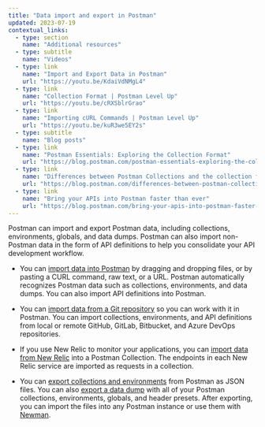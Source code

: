 ```yaml
---
title: "Data import and export in Postman"
updated: 2023-07-19
contextual_links:
  - type: section
    name: "Additional resources"
  - type: subtitle
    name: "Videos"
  - type: link
    name: "Import and Export Data in Postman"
    url: "https://youtu.be/KdaiVdNMgL4"
  - type: link
    name: "Collection Format | Postman Level Up"
    url: "https://youtu.be/cRXSblrGrao"
  - type: link
    name: "Importing cURL Commands | Postman Level Up"
    url: "https://youtu.be/kuR3we5EY2s"
  - type: subtitle
    name: "Blog posts"
  - type: link
    name: "Postman Essentials: Exploring the Collection Format"
    url: "https://blog.postman.com/postman-essentials-exploring-the-collection-format/"
  - type: link
    name: "Differences between Postman Collections and the collection format"
    url: "https://blog.postman.com/differences-between-postman-collections-and-collection-format/"
  - type: link
    name: "Bring your APIs into Postman faster than ever"
    url: "https://blog.postman.com/bring-your-apis-into-postman-faster-than-ever/"
---
```


Postman can import and export Postman data, including collections, environments, globals, and data dumps. Postman can also import non-Postman data in the form of API definitions to help you consolidate your API development workflow.

* You can [import data into Postman](/docs/getting-started/importing-and-exporting/importing-data/) by dragging and dropping files, or by pasting a CURL command, raw text, or a URL. Postman automatically recognizes Postman data such as collections, environments, and data dumps. You can also import API definitions into Postman.

* You can [import data from a Git repository](/docs/getting-started/importing-and-exporting/importing-from-git/) so you can work with it in Postman. You can import collections, environments, and API definitions from local or remote GitHub, GitLab, Bitbucket, and Azure DevOps repositories.

* If you use New Relic to monitor your applications, you can [import data from New Relic](/docs/getting-started/importing-and-exporting/importing-from-new-relic/) into a Postman Collection. The endpoints in each New Relic service are imported as requests in a collection.

* You can [export collections and environments](/docs/getting-started/importing-and-exporting/exporting-data/) from Postman as JSON files. You can also [export a data dump](/docs/getting-started/importing-and-exporting/exporting-data/#exporting-data-dumps) with all of your Postman collections, environments, globals, and header presets. After exporting, you can import the files into any Postman instance or use them with [Newman](/docs/collections/using-newman-cli/command-line-integration-with-newman/).
